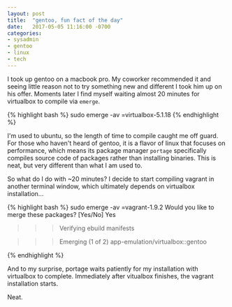 ```yaml
---
layout: post
title:  "gentoo, fun fact of the day"
date:   2017-05-05 11:16:00 -0700
categories: 
- sysadmin
- gentoo 
- linux
- tech
---
```

I took up gentoo on a macbook pro. My coworker recommended it and seeing little reason not to try something new and different I took him up on his offer. Moments later I find myself waiting almost 20 minutes for virtualbox to compile via `emerge`. 

{% highlight bash %}
sudo emerge -av =virtualbox-5.1.18
{% endhighlight %}

I'm used to ubuntu, so the length of time to compile caught me off guard. For those who haven't heard of gentoo, it is a flavor of linux that focuses on performance, which means its package manager `portage` specifically compiles source code of packages rather than installing binaries. This is neat, but very different than what I am used to.

So what do I do with ~20 minutes? I decide to start compiling vagrant in another terminal window, which ultimately depends on virtualbox installation...

{% highlight bash %}
sudo emerge -av =vagrant-1.9.2
Would you like to merge these packages? [Yes/No] Yes

>>> Verifying ebuild manifests

>>> Emerging (1 of 2) app-emulation/virtualbox::gentoo

{% endhighlight %}

And to my surprise, portage waits patiently for my installation with virtualbox to complete. Immediately after vitualbox finishes, the vagrant installation starts. 

Neat.
